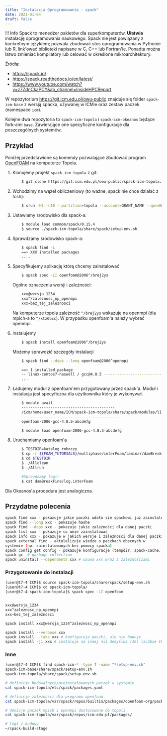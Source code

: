```yaml
---
title: "Instalacja Oprogramowania - spack"
date: 2021-01-04
draft: false
---
```


!!! Info
    Spack to menedżer pakietów dla superkomputerów. 
    **Ułatwia** instalację oprogramowania naukowego. 
    Spack nie jest powiązany z konkretnym językiem; 
    pozwala zbudować stos oprogramowania w Pythonie lub R, 
    link'ować biblioteki napisane w C, C++ lub Fortran'ie. 
    Ponadta można łatwo zmieniać kompilatory lub celować w określone mikroarchitektury.

Źródła:

* <https://spack.io/>
* <https://spack.readthedocs.io/en/latest/>
* <https://www.youtube.com/watch?v=z7ZdnCkaPCY&ab_channel=InsideHPCReport>

W repozytorium <https://git.icm.edu.pl/owu-public> znajduje się
folder `spack-icm-base` z wersją spacka, używanej w ICMie oraz zestaw paczek (namespace `icm`).

Kolejne dwa repozytoria to `spack-icm-topola` i `spack-icm-okeanos` będące fork-ami `base`. 
Zawierające one specyficzne konfiguracje dla poszczególnych systemów.

## Przykład

Poniżej przedstawione są komendy pozwalające zbudować program [OpenFOAM](https://www.openfoam.com/) na komputerze Topola.

1. Klonujemy projekt `spack-icm-topola` z git:

    ```.sh
        $ git clone https://git.icm.edu.pl/owu-public/spack-icm-topola.git
    ```

2. Wchodzimy na węzeł obliczeniowy (to ważne, spack nie chce działać z tcsh):

    ```.sh
        $ srun -N1 -n10 --partition=topola --account=GRANT_NAME --qos=hpc --time=08:00:00 --pty /bin/bash -l
    ```

3. Ustawiamy środowisko dla spack-a:

    ```.sh
        $ module load common/spack/0.15.4
        $ source ./spack-icm-topola/share/spack/setup-env.sh
    ```

4. Sprawdzamy środowisko spack-a:

    ```.sh
        $ spack find -L
        ==> XXX installed packages
        ....
    ```

5. Specyfikujemy aplikację którą chcemy zainstalować

    ```.sh
        $ spack spec -LI openfoam@2006^/brej2ys
    ```

    Ogólne oznaczenia wersji i zależności:

    ```.sh
        xxx@wersja_1234
        xxx^/zaleznosc_np_openmpi
        xxx~bez_tej_zaleznosci
    ```

    Na komputerze topola zależność `^/brej2ys` wskazuje na openmpi (dla mpich-a to `^/xtz6bcc`).
    W przypadku openfoam'a należy wybrać openmpi.

6. Instalujemy

    ```.sh
        $ spack install openfoam@2006^/brej2ys
    ```

    Możemy sprawdzić szczegóły instalacji

    ```.sh
        $ spack find --deps --long openfoam@2006^openmpi

        ==> 1 installed package
        -- linux-centos7-haswell / gcc@4.8.5 ----------------------------
        ...
    ```

7. Ładujemy moduł z openfoam'em przygotowany przez spack'a.
   Moduł i instalacja jest specyficzna dla użytkownika który je wykonywał.

    ```.sh
        $ module avail
        ------------------------------------------
        /icm/home/user_name/ICM/spack-icm-topola/share/spack/modules/linux-centos7-haswell
         -------------------------------------------
        openfoam-2006-gcc-4.8.5-abcdefg

        $ module load openfoam-2006-gcc-4.8.5-abcdefg
    ```

8. Uruchamiamy openfoam'a

    ```.sh
        $ TESTDIR=katalog_roboczy
        $ cp -r ${FOAM_TUTORIALS}/multiphase/interFoam/laminar/damBreak $TESTDIR
        $ cd $TESTDIR
        $ ./Allclean
        $ ./Allrun

        #Sprawdzamy logi:
        $ cat damBreakFine/log.interFoam
    ```

Dla Okeanos'a procedura jest analogiczna.

## Przydatne polecenia

```.sh
spack find xxx - pokazuje jakie paczki udało sie spackowi już zainstalować
spack find --long xxx - pokazuje hashe
spack find --deps xxx - pokazuje jakie zależności dla danej paczki
spack list xxx - pokazuje co umie zainstalować
spack info xxx - pokazuje w jakich wersje i zależności dla danej paczki
spack external find - aktulalizuje wiedze o paczkach obecnych w
systemie (np. zainstalowanych bez pomocy spacka)
spack config get config - pokazuje konfiguracje (tempdir, spack-cache, etc)
spack gc  # garbage collection
spack uninstall --dependents xxx # usuwa xxx wraz z zależnościami
```

### Przygotowanie do instalacji

```.sh
[user@t7-4 ICM]$ source spack-icm-topola/share/spack/setup-env.sh
[user@t7-4 ICM]$ cd spack-icm-topola/
[user@t7-4 spack-icm-topola]$ spack spec -LI openfoam


xxx@wersja_1234
xxx^zaleznosc_np_openmpi
xxx~bez_tej_zaleznosci

spack install xxx@wersja_1234^zaleznosc_np_openmpi

spack install --verbose xxx
spack install --fake xxx # konfiguruje paczki, ale nie buduje
spack install -j1 xxx # instaluje na innej niż domyślna (16) liczbie CPU.
```

### Inne

```.sh
[user@t7-4 ICM]$ find spack-icm-* -type f -name "*setup-env.sh"
spack-icm-base/share/spack/setup-env.sh
spack-icm-topola/share/spack/setup-env.sh

# definicje budowalnych/preinstalowanych paczek w systemie
cat spack-icm-topola/etc/spack/packages.yaml 

# definicje zależności dla programu openfoam
cat spack-icm-topola/var/spack/repos/builtin/packages/openfoam-org/package.py 

# denicje paczek mpich i openmpi dostosowane do topoli
cat spack-icm-topola/var/spack/repos/icm-edu-pl/packages/ 

# logi z budowy
~/spack-build-stage
```
